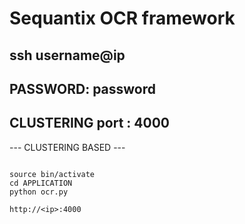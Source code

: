 # Sequantix OCR framework

## ssh username@ip
## PASSWORD: password

## CLUSTERING port : 4000



--- CLUSTERING BASED ---
```console

source bin/activate
cd APPLICATION
python ocr.py

http://<ip>:4000
```

